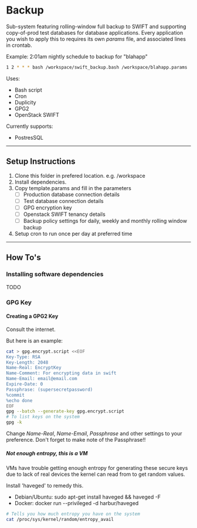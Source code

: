 # Backup #

Sub-system featuring rolling-window full backup to SWIFT and supporting copy-of-prod test databases for database applications. Every application you wish to apply this to requires its own *params* file, and associated lines in crontab.

Example: 2:01am nightly schedule to backup for "blahapp"
```bash
1 2 * * * bash /workspace/swift_backup.bash /workspace/blahapp.params
```

Uses:
 * Bash script
 * Cron
 * Duplicity
 * GPG2
 * OpenStack SWIFT

Currently supports:
 * PostresSQL
 
- - - - 
## Setup Instructions ##
1. Clone this folder in prefered location. e.g. /workspace
2. Install dependencies. 
3. Copy template.params and fill in the parameters
   - [ ] Production database connection details
   - [ ] Test database connection details
   - [ ] GPG encryption key
   - [ ] Openstack SWIFT tenancy details
   - [ ] Backup policy settings for daily, weekly and monthly rolling window backup
4. Setup cron to run once per day at preferred time

- - - -
## How To's ##

### Installing software dependencies ###

TODO

### GPG Key ###
#### Creating a GPG2 Key ####
Consult the internet.

But here is an example:
```bash
cat > gpg.encrypt.script <<EOF
Key-Type: RSA
Key-Length: 2048
Name-Real: EncryptKey
Name-Comment: For encrypting data in swift
Name-Email: email@email.com
Expire-Date: 0
Passphrase: (supersecretpassword)
%commit
%echo done
EOF
gpg --batch --generate-key gpg.encrypt.script
# To list keys on the system
gpg -k
```
Change _Name-Real_, _Name-Email_, _Passphrase_ and other settings to your preference. Don't forget to make note of the Passphrase!!

##### Not enough entropy, this is a VM #####
VMs have trouble getting enough entropy for generating these secure keys due to lack of real devices the kernel can read from to get random values.

Install 'haveged' to remedy this.
 * Debian/Ubuntu: sudo apt-get install haveged && haveged -F
 * Docker: docker run --privileged -d harbur/haveged
    
```bash
# Tells you how much entropy you have on the system
cat /proc/sys/kernel/random/entropy_avail
```



